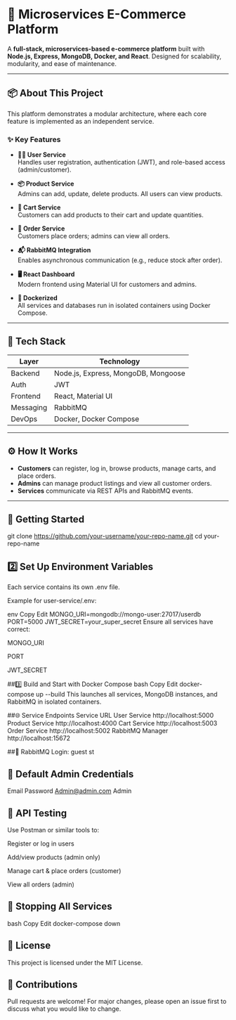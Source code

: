 # 🛒 Microservices E-Commerce Platform

A **full-stack, microservices-based e-commerce platform** built with **Node.js, Express, MongoDB, Docker, and React**. Designed for scalability, modularity, and ease of maintenance.

---

## 📦 About This Project

This platform demonstrates a modular architecture, where each core feature is implemented as an independent service.

### ✨ Key Features

- **🧑‍💼 User Service**  
  Handles user registration, authentication (JWT), and role-based access (admin/customer).

- **📦 Product Service**  
  Admins can add, update, delete products. All users can view products.

- **🛒 Cart Service**  
  Customers can add products to their cart and update quantities.

- **📑 Order Service**  
  Customers place orders; admins can view all orders.

- **📬 RabbitMQ Integration**  
  Enables asynchronous communication (e.g., reduce stock after order).

- **🖥️ React Dashboard**  
  Modern frontend using Material UI for customers and admins.

- **🐳 Dockerized**  
  All services and databases run in isolated containers using Docker Compose.

---

## 🧰 Tech Stack

| Layer      | Technology                               |
|------------|-------------------------------------------|
| Backend    | Node.js, Express, MongoDB, Mongoose       |
| Auth       | JWT                                       |
| Frontend   | React, Material UI                        |
| Messaging  | RabbitMQ                                  |
| DevOps     | Docker, Docker Compose                    |

---

## ⚙️ How It Works

- **Customers** can register, log in, browse products, manage carts, and place orders.  
- **Admins** can manage product listings and view all customer orders.  
- **Services** communicate via REST APIs and RabbitMQ events.

---

## 🚀 Getting Started

git clone https://github.com/your-username/your-repo-name.git
cd your-repo-name

## 2️⃣ Set Up Environment Variables
Each service contains its own .env file.

Example for user-service/.env:

env
Copy
Edit
MONGO_URI=mongodb://mongo-user:27017/userdb
PORT=5000
JWT_SECRET=your_super_secret
Ensure all services have correct:

MONGO_URI

PORT

JWT_SECRET

 ##3️⃣ Build and Start with Docker Compose
bash
Copy
Edit
docker-compose up --build
This launches all services, MongoDB instances, and RabbitMQ in isolated containers.

##🌐 Service Endpoints
Service	URL
User Service	http://localhost:5000
Product Service	http://localhost:4000
Cart Service	http://localhost:5003
Order Service	http://localhost:5002
RabbitMQ Manager	http://localhost:15672

##🧪 RabbitMQ Login: guest st

## 🔐 Default Admin Credentials
Email	Password
Admin@admin.com	Admin

## 🧪 API Testing
Use Postman or similar tools to:

Register or log in users

Add/view products (admin only)

Manage cart & place orders (customer)

View all orders (admin)

## 🛑 Stopping All Services
bash
Copy
Edit
docker-compose down
## 📄 License
This project is licensed under the MIT License.

## 🙌 Contributions
Pull requests are welcome! For major changes, please open an issue first to discuss what you would like to change.
